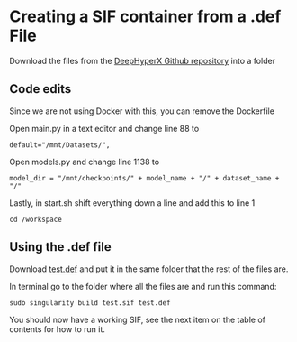 # Creating a SIF container from a .def File

Download the files from the [DeepHyperX Github repository](https://github.com/nshaud/DeepHyperX) into a folder

## Code edits

Since we are not using Docker with this, you can remove the Dockerfile

Open main.py in a text editor and change line 88 to 
```
default="/mnt/Datasets/",
```

Open models.py and change line 1138 to 
```
model_dir = "/mnt/checkpoints/" + model_name + "/" + dataset_name + "/"
```

Lastly, in start.sh shift everything down a line and add this to line 1
```
cd /workspace
```

## Using the .def file

Download [test.def](https://github.com/Fennrii/TempResos/blob/master/test.def) and put it in the same folder that the rest of the files are.

In terminal go to the folder where all the files are and run this command:
```
sudo singularity build test.sif test.def
```

You should now have a working SIF, see the next item on the table of contents for how to run it.
